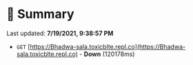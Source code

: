 # 📖 Summary
Last updated: **7/19/2021, 9:38:57 PM**

- `GET` [https://Bhadwa-sala.toxicblte.repl.co](https://Bhadwa-sala.toxicblte.repl.co) - **Down** (120178ms)
